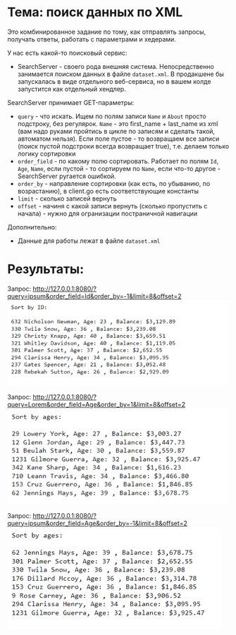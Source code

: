 # Тема: поиск данных по XML

Это комбинированное задание по тому, как отправлять запросы, получать ответы, работать с параметрами и хедерами.

У нас есть какой-то поисковый сервис:

- SearchServer - своего рода внешняя система. Непосредственно занимается поиском данных в файле `dataset.xml`. В продакшене бы запускалась в виде отдельного веб-сервиса, но в вашем колде запустится как отдельный хендлер.

SearchServer принимает GET-параметры:

- `query` - что искать. Ищем по полям записи `Name` и `About` просто подстроку, без регулярок. `Name` - это first_name + last_name из xml (вам надо руками пройтись в цикле по записям и сделать такой, автоматом нельзя). Если поле пустое - то возвращаем все записи (поиск пустой подстроки всегда возвращает true), т.е. делаем только логику сортировки
- `order_field` - по какому полю сортировать. Работает по полям `Id`, `Age`, `Name`, если пустой - то сортируем по `Name`, если что-то другое - SearchServer ругается ошибкой.
- `order_by` - направление сортировки (как есть, по убыванию, по возрастанию), в client.go есть соответствующие константы
- `limit` - сколько записей вернуть
- `offset` - начиня с какой записи вернуть (сколько пропустить с начала) - нужно для огранизации постраничной навигации

Дополнительно:

- Данные для работы лежат в файле `dataset.xml`

# Результаты:
Запрос: http://127.0.0.1:8080/?query=ipsum&order_field=Id&order_by=-1&limit=8&offset=2
![alt text](src/filter3.png)

Запрос: http://127.0.0.1:8080/?query=Lorem&order_field=Age&order_by=1&limit=8&offset=2
![alt text](src/filter1.png)

Запрос: http://127.0.0.1:8080/?query=ipsum&order_field=Age&order_by=-1&limit=8&offset=2
![alt text](src/filter2.png)
